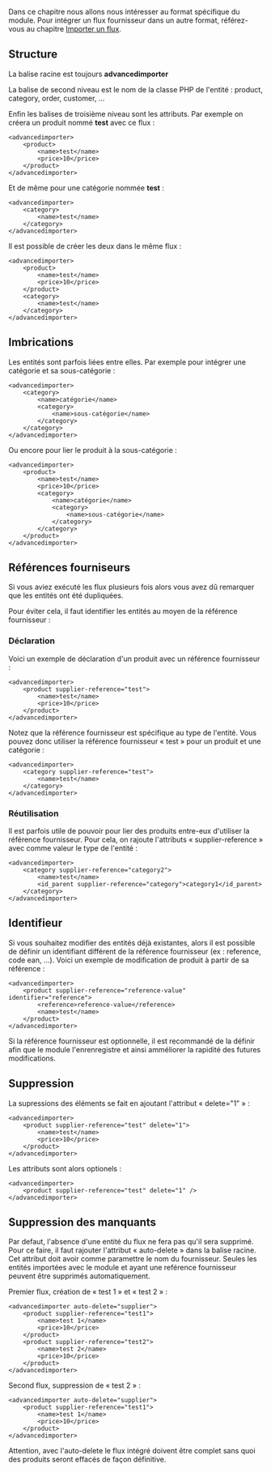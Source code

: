 Dans ce chapitre nous allons nous intéresser au format spécifique du module. Pour intégrer un flux fournisseur dans un autre format, référez-vous au chapitre [Importer un flux](!fr/Importer_un_flux).

## Structure

La balise racine est toujours **advancedimporter**

La balise de second niveau est le nom de la classe PHP de l'entité : product, category, order, customer, …

Enfin les balises de troisième niveau sont les attributs. Par exemple on créera un produit nommé **test** avec ce flux :

```
<advancedimporter>
    <product>
        <name>test</name>
        <price>10</price>
    </product>
</advancedimporter>
```

Et de même pour une catégorie nommée **test** :

```
<advancedimporter>
    <category>
        <name>test</name>
    </category>
</advancedimporter>
```

Il est possible de créer les deux dans le même flux :

```
<advancedimporter>
    <product>
        <name>test</name>
        <price>10</price>
    </product>
    <category>
        <name>test</name>
    </category>
</advancedimporter>
```

## Imbrications

Les entités sont parfois liées entre elles. Par exemple pour intégrer une catégorie et sa sous-catégorie :

```
<advancedimporter>
    <category>
        <name>catégorie</name>
        <category>
            <name>sous-catégorie</name>
        </category>
    </category>
</advancedimporter>
```

Ou encore pour lier le produit à la sous-catégorie :


```
<advancedimporter>
    <product>
        <name>test</name>
        <price>10</price>
        <category>
            <name>catégorie</name>
            <category>
                <name>sous-catégorie</name>
            </category>
        </category>
    </product>
</advancedimporter>
```

## Références fourniseurs

Si vous aviez exécuté les flux plusieurs fois alors vous avez dû remarquer que les entités ont été dupliquées.

Pour éviter cela, il faut identifier les entités au moyen de la référence fournisseur :

### Déclaration

Voici un exemple de déclaration d'un produit avec un référence fournisseur :

```
<advancedimporter>
    <product supplier-reference="test">
        <name>test</name>
        <price>10</price>
    </product>
</advancedimporter>
```

Notez que la référence fournisseur est spécifique au type de l'entité. Vous pouvez donc utiliser la référence fournisseur « test » pour un produit et une catégorie :


```
<advancedimporter>
    <category supplier-reference="test">
        <name>test</name>
    </category>
</advancedimporter>
```

### Réutilisation

Il est parfois utile de pouvoir pour lier des produits entre-eux d'utiliser la référence fournisseur.
Pour cela, on rajoute l'attributs « supplier-reference » avec comme valeur le type de l'entité :

```
<advancedimporter>
    <category supplier-reference="category2">
        <name>test</name>
        <id_parent supplier-reference="category">category1</id_parent>
    </category>
</advancedimporter>
```

## Identifieur

Si vous souhaitez modifier des entités déjà existantes, alors il est possible de définir un identifiant différent de la référence fournisseur (ex : reference, code ean, ...).
Voici un exemple de modification de produit à partir de sa référence :
```
<advancedimporter>
    <product supplier-reference="reference-value" identifier="reference">
        <reference>reference-value</reference>
        <name>test</name>
    </product>
</advancedimporter>
```

Si la référence fournisseur est optionnelle, il est recommandé de la définir afin que le module l'enrenregistre et ainsi amméliorer la rapidité des futures modifications.

## Suppression

La supressions des éléments se fait en ajoutant l'attribut « delete="1" » :

```
<advancedimporter>
    <product supplier-reference="test" delete="1">
        <name>test</name>
        <price>10</price>
    </product>
</advancedimporter>
```

Les attributs sont alors optionels :

```
<advancedimporter>
    <product supplier-reference="test" delete="1" />
</advancedimporter>
```

## Suppression des manquants

Par defaut, l'absence d'une entité du flux ne fera pas qu'il sera supprimé. Pour ce faire, il faut rajouter l'attribut « auto-delete » dans la balise racine. Cet attribut doit avoir comme paramettre le nom du fournisseur. Seules les entités importées avec le module et ayant une reférence fournisseur peuvent être supprimés automatiquement.

Premier flux, création de « test 1 » et  « test 2 » :
```
<advancedimporter auto-delete="supplier">
    <product supplier-reference="test1">
        <name>test 1</name>
        <price>10</price>
    </product>
    <product supplier-reference="test2">
        <name>test 2</name>
        <price>10</price>
    </product>
</advancedimporter>
```

Second flux, suppression de « test 2 » :
```
<advancedimporter auto-delete="supplier">
    <product supplier-reference="test1">
        <name>test 1</name>
        <price>10</price>
    </product>
</advancedimporter>
```
Attention, avec l'auto-delete le flux intégré doivent être complet sans quoi des produits seront effacés de façon définitive.

